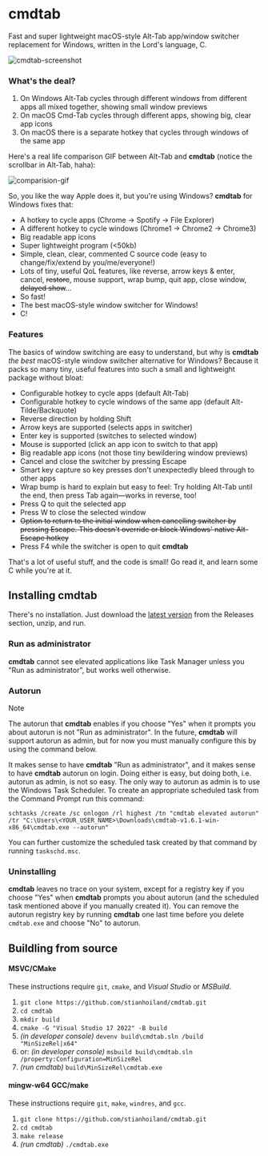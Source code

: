 # cmdtab
Fast and super lightweight macOS-style Alt-Tab app/window switcher replacement for Windows, written in the Lord's language, C.

![cmdtab-screenshot](https://github.com/stianhoiland/cmdtab/assets/2081712/ec5d0d61-005f-4123-b191-8d5b49d1f7db)

### What's the deal?
1. On Windows Alt-Tab cycles through different windows from different apps all mixed together, showing small window previews
2. On macOS Cmd-Tab cycles through different apps, showing big, clear app icons
3. On macOS there is a separate hotkey that cycles through windows of the same app

Here's a real life comparison GIF between Alt-Tab and **cmdtab** (notice the scrollbar in Alt-Tab, haha):

![comparision-gif](https://github.com/user-attachments/assets/440e2d71-6bbc-4299-acf5-cdc707371193)

So, you like the way Apple does it, but you're using Windows? **cmdtab** for Windows fixes that:

- A hotkey to cycle apps (Chrome → Spotify → File Explorer)
- A different hotkey to cycle windows (Chrome1 → Chrome2 → Chrome3)
- Big readable app icons
- Super lightweight program (<50kb)
- Simple, clean, clear, commented C source code (easy to change/fix/extend by you/me/everyone!)
- Lots of tiny, useful QoL features, like reverse, arrow keys & enter, cancel, ~~restore~~, mouse support, wrap bump, quit app, close window, ~~delayed show~~...
- So fast!
- The best macOS-style window switcher for Windows!
- C!

### Features
The basics of window switching are easy to understand, but why is **cmdtab** *the best* macOS-style window switcher alternative for Windows? Because it packs so many tiny, useful features into such a small and lightweight package without bloat:

- Configurable hotkey to cycle apps (default Alt-Tab)
- Configurable hotkey to cycle windows of the same app (default Alt-Tilde/Backquote)
- Reverse direction by holding Shift
- Arrow keys are supported (selects apps in switcher)
- Enter key is supported (switches to selected window)
- Mouse is supported (click an app icon to switch to that app)
- Big readable app icons (not those tiny bewildering window previews)
- Cancel and close the switcher by pressing Escape
- Smart key capture so key presses don't unexpectedly bleed through to other apps
- Wrap bump is hard to explain but easy to feel: Try holding Alt-Tab until the end, then press Tab again—works in reverse, too!
- Press Q to quit the selected app
- Press W to close the selected window
- ~~Option to return to the initial window when cancelling switcher by pressing Escape. This doesn't override or block Windows' native Alt-Escape hotkey~~
- Press F4 while the switcher is open to quit **cmdtab**

That's a lot of useful stuff, and the code is small! Go read it, and learn some C while you're at it.

## Installing **cmdtab**
There's no installation. Just download the [latest version](https://github.com/stianhoiland/cmdtab/releases/latest) from the Releases section, unzip, and run. 

### Run as administrator
**cmdtab** cannot see elevated applications like Task Manager unless you "Run as administrator", but works well otherwise.

### Autorun
> [!NOTE]
> The autorun that **cmdtab** enables if you choose "Yes" when it prompts you about autorun is not "Run as administrator". In the future, **cmdtab** will support autorun as admin, but for now you must manually configure this by using the command below.

It makes sense to have **cmdtab** "Run as administrator", and it makes sense to have **cmdtab** autorun on login. Doing either is easy, but doing both, i.e. autorun as admin, is not so easy. The only way to autorun as admin is to use the Windows Task Scheduler. To create an appropriate scheduled task from the Command Prompt run this command:
```console
schtasks /create /sc onlogon /rl highest /tn "cmdtab elevated autorun" /tr "C:\Users\<YOUR_USER_NAME>\Downloads\cmdtab-v1.6.1-win-x86_64\cmdtab.exe --autorun"
```
You can further customize the scheduled task created by that command by running `taskschd.msc`.

### Uninstalling
**cmdtab** leaves no trace on your system, except for a registry key if you choose "Yes" when  **cmdtab** prompts you about autorun (and the scheduled task mentioned above if you manually created it). You can remove the autorun registry key by running **cmdtab** one last time before you delete `cmdtab.exe` and choose "No" to autorun.

## Buildling from source

#### MSVC/CMake
These instructions require `git`, `cmake`, and *Visual Studio* or *MSBuild*.
1. `git clone https://github.com/stianhoiland/cmdtab.git`
2. `cd cmdtab`
3. `mkdir build`
4. `cmake -G "Visual Studio 17 2022" -B build`
5. *(in developer console)* `devenv build\cmdtab.sln /build "MinSizeRel|x64"`
6. or: *(in developer console)* `msbuild build\cmdtab.sln /property:Configuration=MinSizeRel`
7. *(run cmdtab)* `build\MinSizeRel\cmdtab.exe`

#### mingw-w64 GCC/make
These instructions require `git`, `make`, `windres`, and `gcc`.
1. `git clone https://github.com/stianhoiland/cmdtab.git`
2. `cd cmdtab`
3. `make release`
4. *(run cmdtab)* `./cmdtab.exe`
